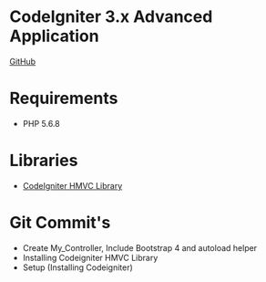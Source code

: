# CodeIgniter 3.x Advanced Application

[GitHub](https://github.com/jeevan15498/CodeIgniter-Advanced-Application)

# Requirements

*  PHP 5.6.8

# Libraries

- [CodeIgniter HMVC Library](https://bitbucket.org/wiredesignz/codeigniter-modular-extensions-hmvc/src/codeigniter-3.x/)

# Git Commit's

- Create My_Controller, Include Bootstrap 4 and autoload helper
- Installing Codeigniter HMVC Library
- Setup (Installing Codeigniter)
